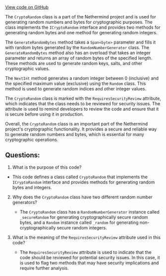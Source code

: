 [View code on GitHub](https://github.com/nethermindeth/nethermind/Nethermind.Crypto/CryptoRandom.cs)

The `CryptoRandom` class is a part of the Nethermind project and is used for generating random numbers and bytes for cryptographic purposes. The class implements the `ICryptoRandom` interface and provides two methods for generating random bytes and one method for generating random integers.

The `GenerateRandomBytes` method takes a `Span<byte>` parameter and fills it with random bytes generated by the `RandomNumberGenerator` class. The `GenerateRandomBytes` method also has an overload that takes an integer parameter and returns an array of random bytes of the specified length. These methods are used to generate random keys, salts, and other cryptographic values.

The `NextInt` method generates a random integer between 0 (inclusive) and the specified maximum value (exclusive) using the `Random` class. This method is used to generate random indices and other integer values.

The `CryptoRandom` class is marked with the `RequiresSecurityReview` attribute, which indicates that the class needs to be reviewed for security issues. The attribute is used to remind developers to review the code and ensure that it is secure before using it in production.

Overall, the `CryptoRandom` class is an important part of the Nethermind project's cryptographic functionality. It provides a secure and reliable way to generate random numbers and bytes, which is essential for many cryptographic operations.
## Questions: 
 1. What is the purpose of this code?
   - This code defines a class called `CryptoRandom` that implements the `ICryptoRandom` interface and provides methods for generating random bytes and integers.

2. Why does the `CryptoRandom` class have two different random number generators?
   - The `CryptoRandom` class has a `RandomNumberGenerator` instance called `_secureRandom` for generating cryptographically secure random bytes, and a `Random` instance called `_random` for generating non-cryptographically secure random integers.

3. What is the meaning of the `RequiresSecurityReview` attribute used in this code?
   - The `RequiresSecurityReview` attribute is used to indicate that the code should be reviewed for potential security issues. In this case, it is used to flag two methods that may have security implications and require further analysis.